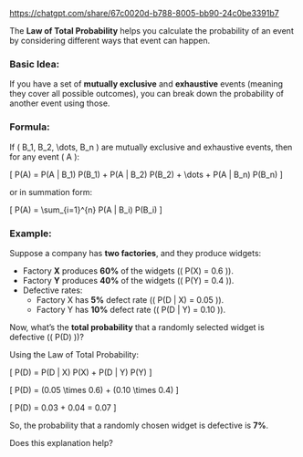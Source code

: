 https://chatgpt.com/share/67c0020d-b788-8005-bb90-24c0be3391b7


The **Law of Total Probability** helps you calculate the probability of an event by considering different ways that event can happen.

### Basic Idea:
If you have a set of **mutually exclusive** and **exhaustive** events (meaning they cover all possible outcomes), you can break down the probability of another event using those.

### Formula:
If \( B_1, B_2, \dots, B_n \) are mutually exclusive and exhaustive events, then for any event \( A \):

\[
P(A) = P(A | B_1) P(B_1) + P(A | B_2) P(B_2) + \dots + P(A | B_n) P(B_n)
\]

or in summation form:

\[
P(A) = \sum_{i=1}^{n} P(A | B_i) P(B_i)
\]

### Example:
Suppose a company has **two factories**, and they produce widgets:

- Factory **X** produces **60%** of the widgets (\( P(X) = 0.6 \)).
- Factory **Y** produces **40%** of the widgets (\( P(Y) = 0.4 \)).
- Defective rates:
  - Factory X has **5%** defect rate (\( P(D | X) = 0.05 \)).
  - Factory Y has **10%** defect rate (\( P(D | Y) = 0.10 \)).

Now, what’s the **total probability** that a randomly selected widget is defective (\( P(D) \))?

Using the Law of Total Probability:

\[
P(D) = P(D | X) P(X) + P(D | Y) P(Y)
\]

\[
P(D) = (0.05 \times 0.6) + (0.10 \times 0.4)
\]

\[
P(D) = 0.03 + 0.04 = 0.07
\]

So, the probability that a randomly chosen widget is defective is **7%**.

Does this explanation help?
